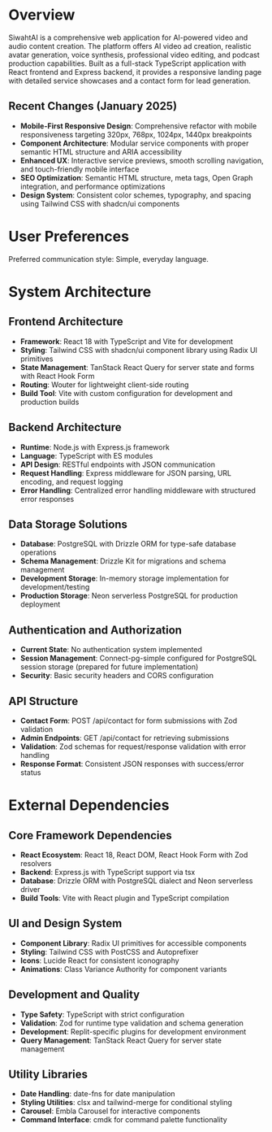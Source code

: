 # Overview

SiwahtAI is a comprehensive web application for AI-powered video and audio content creation. The platform offers AI video ad creation, realistic avatar generation, voice synthesis, professional video editing, and podcast production capabilities. Built as a full-stack TypeScript application with React frontend and Express backend, it provides a responsive landing page with detailed service showcases and a contact form for lead generation.

## Recent Changes (January 2025)

- **Mobile-First Responsive Design**: Comprehensive refactor with mobile responsiveness targeting 320px, 768px, 1024px, 1440px breakpoints
- **Component Architecture**: Modular service components with proper semantic HTML structure and ARIA accessibility
- **Enhanced UX**: Interactive service previews, smooth scrolling navigation, and touch-friendly mobile interface
- **SEO Optimization**: Semantic HTML structure, meta tags, Open Graph integration, and performance optimizations
- **Design System**: Consistent color schemes, typography, and spacing using Tailwind CSS with shadcn/ui components

# User Preferences

Preferred communication style: Simple, everyday language.

# System Architecture

## Frontend Architecture
- **Framework**: React 18 with TypeScript and Vite for development
- **Styling**: Tailwind CSS with shadcn/ui component library using Radix UI primitives
- **State Management**: TanStack React Query for server state and forms with React Hook Form
- **Routing**: Wouter for lightweight client-side routing
- **Build Tool**: Vite with custom configuration for development and production builds

## Backend Architecture
- **Runtime**: Node.js with Express.js framework
- **Language**: TypeScript with ES modules
- **API Design**: RESTful endpoints with JSON communication
- **Request Handling**: Express middleware for JSON parsing, URL encoding, and request logging
- **Error Handling**: Centralized error handling middleware with structured error responses

## Data Storage Solutions
- **Database**: PostgreSQL with Drizzle ORM for type-safe database operations
- **Schema Management**: Drizzle Kit for migrations and schema management
- **Development Storage**: In-memory storage implementation for development/testing
- **Production Storage**: Neon serverless PostgreSQL for production deployment

## Authentication and Authorization
- **Current State**: No authentication system implemented
- **Session Management**: Connect-pg-simple configured for PostgreSQL session storage (prepared for future implementation)
- **Security**: Basic security headers and CORS configuration

## API Structure
- **Contact Form**: POST /api/contact for form submissions with Zod validation
- **Admin Endpoints**: GET /api/contact for retrieving submissions
- **Validation**: Zod schemas for request/response validation with error handling
- **Response Format**: Consistent JSON responses with success/error status

# External Dependencies

## Core Framework Dependencies
- **React Ecosystem**: React 18, React DOM, React Hook Form with Zod resolvers
- **Backend**: Express.js with TypeScript support via tsx
- **Database**: Drizzle ORM with PostgreSQL dialect and Neon serverless driver
- **Build Tools**: Vite with React plugin and TypeScript compilation

## UI and Design System
- **Component Library**: Radix UI primitives for accessible components
- **Styling**: Tailwind CSS with PostCSS and Autoprefixer
- **Icons**: Lucide React for consistent iconography
- **Animations**: Class Variance Authority for component variants

## Development and Quality
- **Type Safety**: TypeScript with strict configuration
- **Validation**: Zod for runtime type validation and schema generation
- **Development**: Replit-specific plugins for development environment
- **Query Management**: TanStack React Query for server state management

## Utility Libraries
- **Date Handling**: date-fns for date manipulation
- **Styling Utilities**: clsx and tailwind-merge for conditional styling
- **Carousel**: Embla Carousel for interactive components
- **Command Interface**: cmdk for command palette functionality